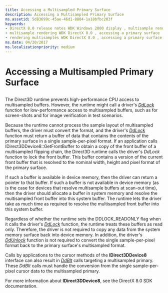 ```yaml
---
title: Accessing a Multisampled Primary Surface
description: Accessing a Multisampled Primary Surface
ms.assetid: 5d83699c-45ae-46d1-8804-1a18bfbc203f
keywords:
- DirectX 8.0 release notes WDK Windows 2000 display , multisample rendering, accessing a primary surface
- multisample rendering WDK DirectX 8.0 , accessing a primary surface
- rendering multisamples WDK DirectX 8.0 , accessing a primary surface
ms.date: 04/20/2017
ms.localizationpriority: medium
---
```


# Accessing a Multisampled Primary Surface


## <span id="ddk_accessing_a_multisampled_primary_surface_gg"></span><span id="DDK_ACCESSING_A_MULTISAMPLED_PRIMARY_SURFACE_GG"></span>


The Direct3D runtime prevents high-performance CPU access to multisampled buffers. However, the runtime might call a driver's [*DdLock*](https://msdn.microsoft.com/library/windows/hardware/ff549599) function for low-performance access to multisampled buffers, such as for screen-shots and for image verification in test scenarios.

Because the runtime cannot process the sample layout of multisampled buffers, the driver must convert the format, and the driver's [*DdLock*](https://msdn.microsoft.com/library/windows/hardware/ff549599) function must return a buffer of data that contains the contents of the primary surface in a single sample-per-pixel format. If an application calls IDirect3DDevice8::GetFrontBuffer to obtain a copy of the front buffer of a multisampled flipping chain, the Direct3D runtime calls the driver's *DdLock* function to lock the front buffer. This buffer contains a version of the current front buffer that is resolved to the nominal width, height and pixel format of the primary surface.

If such a buffer is available in device memory, then the driver can return a pointer to that buffer. If such a buffer is not available in device memory (as is the case for devices that resolve multisample buffers at scan-out time), then the driver should allocate a buffer in system memory and resolve the multisampled front buffer into this system buffer. The runtime lets the driver take as much time as required to resolve the multisampled front buffer into this system buffer.

Regardless of whether the runtime sets the DDLOCK\_READONLY flag when it calls the driver's [*DdLock*](https://msdn.microsoft.com/library/windows/hardware/ff549599) function, the runtime treats these buffers as read only. Therefore, the driver is not required to copy any data from the system memory surface back into device memory. In addition, the driver's [*DdUnlock*](https://msdn.microsoft.com/library/windows/hardware/ff550365) function is not required to convert the single sample-per-pixel format back to the primary surface's multisampled format.

Calls by applications to the cursor methods of the **IDirect3DDevice8** interface can also result in [*DdBlt*](https://msdn.microsoft.com/library/windows/hardware/ff549205) calls targeting a multisampled primary. These *DdBlt* calls must handle the conversion from the single sample-per-pixel cursor data to the multisampled primary.

For more information about **IDirect3DDevice8**, see the DirectX 8.0 SDK documentation.

 

 





